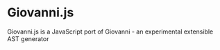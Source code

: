 Giovanni.js
===========

Giovanni.js is a JavaScript port of Giovanni - an experimental extensible AST generator